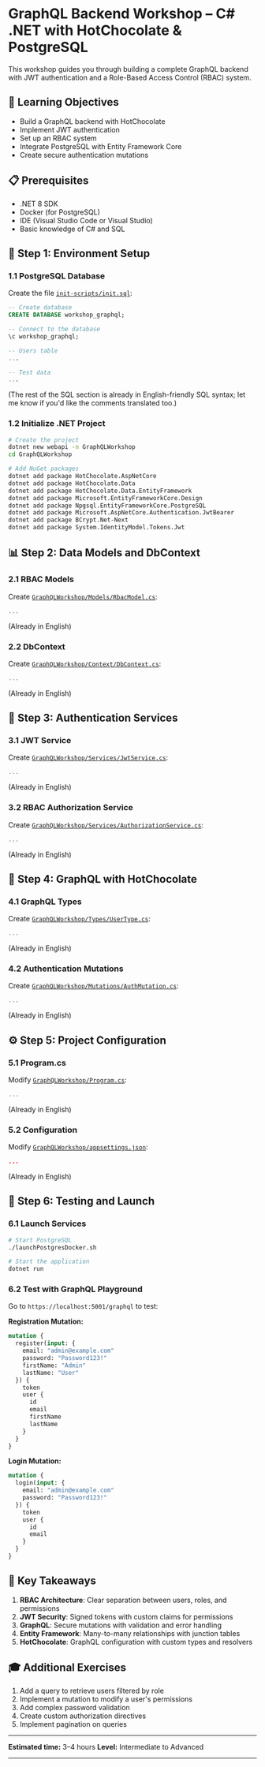 
# GraphQL Backend Workshop – C# .NET with HotChocolate & PostgreSQL

This workshop guides you through building a complete GraphQL backend with JWT authentication and a Role-Based Access Control (RBAC) system.

## 🎯 Learning Objectives

* Build a GraphQL backend with HotChocolate
* Implement JWT authentication
* Set up an RBAC system
* Integrate PostgreSQL with Entity Framework Core
* Create secure authentication mutations

## 📋 Prerequisites

* .NET 8 SDK
* Docker (for PostgreSQL)
* IDE (Visual Studio Code or Visual Studio)
* Basic knowledge of C# and SQL

## 🚀 Step 1: Environment Setup

### 1.1 PostgreSQL Database

Create the file [`init-scripts/init.sql`](init-scripts/init.sql):

```sql
-- Create database
CREATE DATABASE workshop_graphql;

-- Connect to the database
\c workshop_graphql;

-- Users table
...

-- Test data
...
```

(The rest of the SQL section is already in English-friendly SQL syntax; let me know if you'd like the comments translated too.)

### 1.2 Initialize .NET Project

```bash
# Create the project
dotnet new webapi -n GraphQLWorkshop
cd GraphQLWorkshop

# Add NuGet packages
dotnet add package HotChocolate.AspNetCore
dotnet add package HotChocolate.Data
dotnet add package HotChocolate.Data.EntityFramework
dotnet add package Microsoft.EntityFrameworkCore.Design
dotnet add package Npgsql.EntityFrameworkCore.PostgreSQL
dotnet add package Microsoft.AspNetCore.Authentication.JwtBearer
dotnet add package BCrypt.Net-Next
dotnet add package System.IdentityModel.Tokens.Jwt
```

## 📊 Step 2: Data Models and DbContext

### 2.1 RBAC Models

Create [`GraphQLWorkshop/Models/RbacModel.cs`](GraphQLWorkshop/Models/RbacModel.cs):

```csharp
...
```

(Already in English)

### 2.2 DbContext

Create [`GraphQLWorkshop/Context/DbContext.cs`](GraphQLWorkshop/Context/DbContext.cs):

```csharp
...
```

(Already in English)

## 🔐 Step 3: Authentication Services

### 3.1 JWT Service

Create [`GraphQLWorkshop/Services/JwtService.cs`](GraphQLWorkshop/Services/JwtService.cs):

```csharp
...
```

(Already in English)

### 3.2 RBAC Authorization Service

Create [`GraphQLWorkshop/Services/AuthorizationService.cs`](GraphQLWorkshop/Services/AuthorizationService.cs):

```csharp
...
```

(Already in English)

## 🎯 Step 4: GraphQL with HotChocolate

### 4.1 GraphQL Types

Create [`GraphQLWorkshop/Types/UserType.cs`](GraphQLWorkshop/Types/UserType.cs):

```csharp
...
```

(Already in English)

### 4.2 Authentication Mutations

Create [`GraphQLWorkshop/Mutations/AuthMutation.cs`](GraphQLWorkshop/Mutations/AuthMutation.cs):

```csharp
...
```

(Already in English)

## ⚙️ Step 5: Project Configuration

### 5.1 Program.cs

Modify [`GraphQLWorkshop/Program.cs`](GraphQLWorkshop/Program.cs):

```csharp
...
```

(Already in English)

### 5.2 Configuration

Modify [`GraphQLWorkshop/appsettings.json`](GraphQLWorkshop/appsettings.json):

```json
...
```

(Already in English)

## 🧪 Step 6: Testing and Launch

### 6.1 Launch Services

```bash
# Start PostgreSQL
./launchPostgresDocker.sh

# Start the application
dotnet run
```

### 6.2 Test with GraphQL Playground

Go to `https://localhost:5001/graphql` to test:

**Registration Mutation:**

```graphql
mutation {
  register(input: {
    email: "admin@example.com"
    password: "Password123!"
    firstName: "Admin"
    lastName: "User"
  }) {
    token
    user {
      id
      email
      firstName
      lastName
    }
  }
}
```

**Login Mutation:**

```graphql
mutation {
  login(input: {
    email: "admin@example.com"
    password: "Password123!"
  }) {
    token
    user {
      id
      email
    }
  }
}
```

## 📝 Key Takeaways

1. **RBAC Architecture**: Clear separation between users, roles, and permissions
2. **JWT Security**: Signed tokens with custom claims for permissions
3. **GraphQL**: Secure mutations with validation and error handling
4. **Entity Framework**: Many-to-many relationships with junction tables
5. **HotChocolate**: GraphQL configuration with custom types and resolvers

## 🎓 Additional Exercises

1. Add a query to retrieve users filtered by role
2. Implement a mutation to modify a user's permissions
3. Add complex password validation
4. Create custom authorization directives
5. Implement pagination on queries

---

**Estimated time:** 3–4 hours
**Level:** Intermediate to Advanced

---
